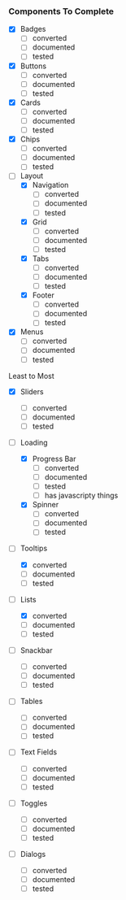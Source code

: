 ### Components To Complete

-   [x] Badges
    -   [ ] converted
    -   [ ] documented
    -   [ ] tested
-   [x] Buttons
    -   [ ] converted
    -   [ ] documented
    -   [ ] tested
-   [x] Cards
    -   [ ] converted
    -   [ ] documented
    -   [ ] tested
-   [x] Chips
    -   [ ] converted
    -   [ ] documented
    -   [ ] tested
-   [ ] Layout
    -   [x] Navigation
        -   [ ] converted
        -   [ ] documented
        -   [ ] tested
    -   [x] Grid
        -   [ ] converted
        -   [ ] documented
        -   [ ] tested
    -   [x] Tabs
        -   [ ] converted
        -   [ ] documented
        -   [ ] tested
    -   [x] Footer
        -   [ ] converted
        -   [ ] documented
        -   [ ] tested
-   [x] Menus
    -   [ ] converted
    -   [ ] documented
    -   [ ] tested

Least to Most

-   [x] Sliders
    -   [ ] converted
    -   [ ] documented
    -   [ ] tested
-   [ ] Loading

    -   [x] Progress Bar
        -   [ ] converted
        -   [ ] documented
        -   [ ] tested
        -   [ ] has javascripty things
    -   [x] Spinner
        -   [ ] converted
        -   [ ] documented
        -   [ ] tested

-   [ ] Tooltips
    -   [x] converted
    -   [ ] documented
    -   [ ] tested
-   [ ] Lists
    -   [x] converted
    -   [ ] documented
    -   [ ] tested
-   [ ] Snackbar

    -   [ ] converted
    -   [ ] documented
    -   [ ] tested

-   [ ] Tables
    -   [ ] converted
    -   [ ] documented
    -   [ ] tested
-   [ ] Text Fields
    -   [ ] converted
    -   [ ] documented
    -   [ ] tested
-   [ ] Toggles
    -   [ ] converted
    -   [ ] documented
    -   [ ] tested
-   [ ] Dialogs
    -   [ ] converted
    -   [ ] documented
    -   [ ] tested
